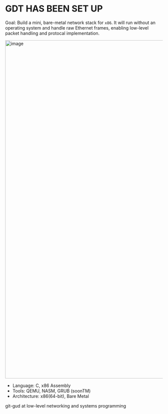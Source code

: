 # GDT HAS BEEN SET UP
Goal: Build a mini, bare-metal network stack for `x86`. It will run without an operating system and handle raw Ethernet frames, enabling low-level packet handling and protocal implementation.

<img width="1918" height="1081" alt="image" src="https://github.com/user-attachments/assets/14c5770c-4c66-48d4-814a-ce112c53d22c" />


- Language: C, x86 Assembly
- Tools: QEMU, NASM, GRUB (soonTM)
- Architecture: x86(64-bit), Bare Metal

git-gud at low-level networking and systems programming

